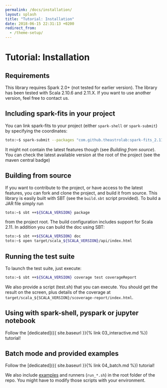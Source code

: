 ```yaml
---
permalink: /docs/installation/
layout: splash
title: "Tutorial: Installation"
date: 2018-06-15 22:31:13 +0200
redirect_from:
  - /theme-setup/
---
```


# Tutorial: Installation

## Requirements

This library requires Spark 2.0+ (not tested for earlier version). The
library has been tested with Scala 2.10.6 and 2.11.X. If you want to use
another version, feel free to contact us.

## Including spark-fits in your project

You can link spark-fits to your project (either `spark-shell` or `spark-submit`) by specifying the coordinates:

```bash
toto:~$ spark-submit --packages "com.github.theastrolab:spark-fits_2.11:0.4.0" <...>
```

It might not contain the latest features though (see *Building from source*).
You can check the latest available version at the root of the project (see the maven central badge)

## Building from source

If you want to contribute to the project, or have access to the latest features, you can fork and clone the project, and build it from source.
This library is easily built with SBT (see the `build.sbt` script provided). To
build a JAR file simply run

```bash
toto:~$ sbt ++${SCALA_VERSION} package
```

from the project root. The build configuration includes support for
Scala 2.11. In addition you can build the doc using SBT:

```bash
toto:~$ sbt ++${SCALA_VERSION} doc
toto:~$ open target/scala_${SCALA_VERSION}/api/index.html
```

## Running the test suite

To launch the test suite, just execute:

```bash
toto:~$ sbt ++${SCALA_VERSION} coverage test coverageReport
```

We also provide a script (test.sh) that you can execute. You should get the
result on the screen, plus details of the coverage at
`target/scala_${SCALA_VERSION}/scoverage-report/index.html`.

## Using with spark-shell, pyspark or jupyter notebook

Follow the [dedicated]({{ site.baseurl }}{% link 03_interactive.md %}) tutorial!

## Batch mode and provided examples

Follow the [dedicated]({{ site.baseurl }}{% link 04_batch.md %}) tutorial!

We also include [examples](https://github.com/theastrolab/spark-fits/tree/master/examples) and runners (`run_*.sh`) in the root folder of the repo.
You might have to modify those scripts with your environment.
